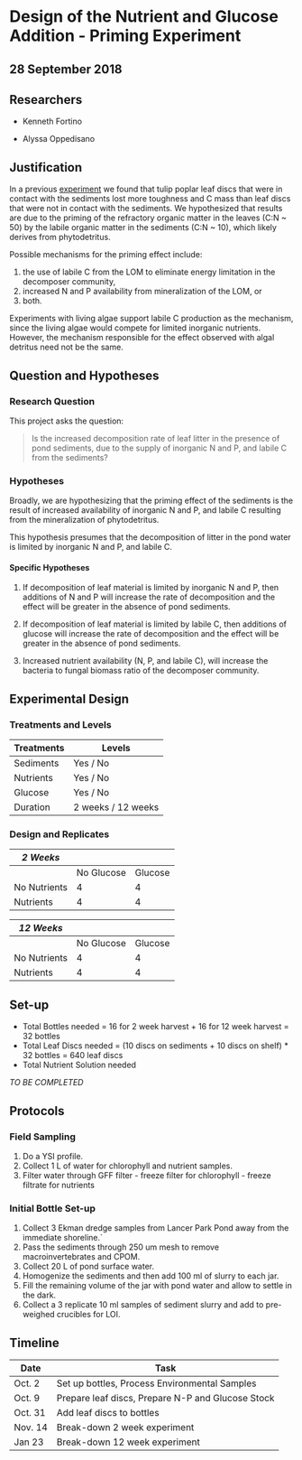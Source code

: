 # Design of the Nutrient and Glucose Addition - Priming Experiment
## 28 September 2018

## Researchers

 * Kenneth Fortino

 * Alyssa Oppedisano


## Justification

In a previous [experiment](https://github.com/KennyPeanuts/sediment_priming) we found that tulip poplar leaf discs that were in contact with the sediments lost more toughness and C mass than leaf discs that were not in contact with the sediments.  We hypothesized that results are due to the priming of the refractory organic matter in the leaves (C:N ~ 50) by the labile organic matter in the sediments (C:N ~ 10), which likely derives from phytodetritus. 

Possible mechanisms for the priming effect include:
 1. the use of labile C from the LOM to eliminate energy limitation in the decomposer community,  
 2. increased N and P availability from mineralization of the LOM, or
 3. both. 

Experiments with living algae support labile C production as the mechanism, since the living algae would compete for limited inorganic nutrients.  However, the mechanism responsible for the effect observed with algal detritus need not be the same.

## Question and Hypotheses


### Research Question 

This project asks the question:

> Is the increased decomposition rate of leaf litter in the presence of pond sediments, due to the supply of inorganic N and P, and labile C from the sediments?


### Hypotheses

Broadly, we are hypothesizing that the priming effect of the sediments is the result of increased availability of inorganic N and P, and labile C resulting from the mineralization of phytodetritus. 

This hypothesis presumes that the decomposition of litter in the pond water is limited by inorganic N and P, and labile C.

#### Specific Hypotheses

1. If decomposition of leaf material is limited by inorganic N and P, then additions of N and P will increase the rate of decomposition and the effect will be greater in the absence of pond sediments.

2. If decomposition of leaf material is limited by labile C, then additions of glucose will increase the rate of decomposition and the effect will be greater in the absence of pond sediments.

3. Increased nutrient availability (N, P, and labile C), will increase the bacteria to fungal biomass ratio of the decomposer community.

## Experimental Design

### Treatments and Levels

| Treatments | Levels |
| ---------- | ------ |
| Sediments  | Yes / No |
| Nutrients  | Yes / No |
| Glucose    | Yes / No |
| Duration   | 2 weeks / 12 weeks |

### Design and Replicates

|*2 Weeks* |      |         |
| -------  | ---- | ------- |
|              | No Glucose | Glucose |
| No Nutrients | 4          | 4       |
| Nutrients    | 4          | 4       |

|*12 Weeks* |      |        |
| -------  | ---- | ------- |
|              | No Glucose | Glucose |
| No Nutrients | 4          | 4       |
| Nutrients    | 4          | 4       |


## Set-up

 * Total Bottles needed = 16 for 2 week harvest + 16 for 12 week harvest = 32 bottles
 * Total Leaf Discs needed = (10 discs on sediments + 10 discs on shelf) * 32 bottles = 640 leaf discs
 * Total Nutrient Solution needed 

*TO BE COMPLETED*

## Protocols
### Field Sampling

1. Do a YSI profile.
2. Collect 1 L of water for chlorophyll and nutrient samples.
3. Filter water through GFF filter - freeze filter for chlorophyll - freeze filtrate for nutrients

### Initial Bottle Set-up

1. Collect 3 Ekman dredge samples from Lancer Park Pond away from the immediate shoreline.`
2. Pass the sediments through 250 um mesh to remove macroinvertebrates and CPOM.
3. Collect 20 L of pond surface water.
4. Homogenize the sediments and then add 100 ml of slurry to each jar.
5. Fill the remaining volume of the jar with pond water and allow to settle in the dark.
6. Collect a 3 replicate 10 ml samples of sediment slurry and add to pre-weighed crucibles for LOI.

## Timeline

| Date | Task |
| ---- | ---- |
| Oct. 2 | Set up bottles, Process Environmental Samples |
| Oct. 9 | Prepare leaf discs, Prepare N-P and Glucose Stock |
| Oct. 31 | Add leaf discs to bottles |
| Nov. 14 | Break-down 2 week experiment |
| Jan 23 | Break-down 12 week experiment |
